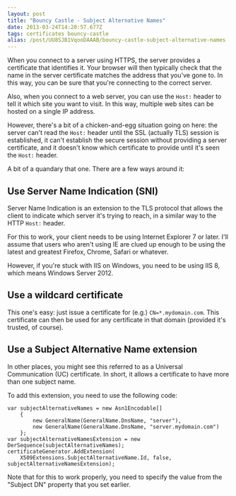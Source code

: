 ```yaml
---
layout: post
title: "Bouncy Castle - Subject Alternative Names"
date: 2013-03-24T14:20:57.677Z
tags: certificates bouncy-castle
alias: /post/UU8SJB1VqooDAAAB/bouncy-castle-subject-alternative-names
---
```


When you connect to a server using HTTPS, the server provides a certificate that identifies it. Your browser will then typically check that the name in the server certificate matches the address that you've gone to. In this way, you can be sure that you're connecting to the correct server.

Also, when you connect to a web server, you can use the `Host:` header to tell it which site you want to visit. In this way, multiple web sites can be hosted on a single IP address.

However, there's a bit of a chicken-and-egg situation going on here: the server can't read the `Host:` header until the SSL (actually TLS) session is established, it can't establish the secure session without providing a server certificate, and it doesn't know which certificate to provide until it's seen the `Host:` header.

A bit of a quandary that one. There are a few ways around it:

Use Server Name Indication (SNI)
--

Server Name Indication is an extension to the TLS protocol that allows the client to indicate which server it's trying to reach, in a similar way to the HTTP `Host:` header.

For this to work, your client needs to be using Internet Explorer 7 or later. I'll assume that users who aren't using IE are clued up enough to be using the latest and greatest Firefox, Chrome, Safari or whatever.

However, if you're stuck with IIS on Windows, you need to be using IIS 8, which means Windows Server 2012.

Use a wildcard certificate
--

This one's easy: just issue a certificate for (e.g.) `CN=*.mydomain.com`. This certificate can then be used for any certificate in that domain (provided it's trusted, of course).

Use a Subject Alternative Name extension
--

In other places, you might see this referred to as a Universal Communication (UC) certificate. In short, it allows a certificate to have more than one subject name.

To add this extension, you need to use the following code:

    var subjectAlternativeNames = new Asn1Encodable[]
	    {
	        new GeneralName(GeneralName.DnsName, "server"),
	        new GeneralName(GeneralName.DnsName, "server.mydomain.com")
	    };
	var subjectAlternativeNamesExtension = new DerSequence(subjectAlternativeNames);
	certificateGenerator.AddExtension(
	    X509Extensions.SubjectAlternativeName.Id, false, subjectAlternativeNamesExtension);
	
Note that for this to work properly, you need to specify the value from the "Subject DN" property that you set earlier.
